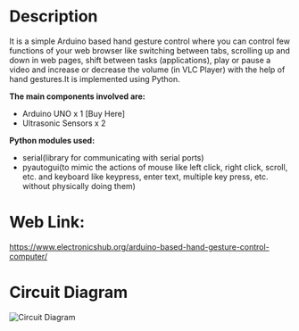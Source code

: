 # Description
It is a simple Arduino based hand gesture control where you can control few functions of your web browser like switching between tabs, scrolling up and down in web pages, shift between tasks (applications), play or pause a video and increase or decrease the volume (in VLC Player) with the help of hand gestures.It is implemented using Python.


__The main components involved are:__
- Arduino UNO x 1  [Buy Here]
- Ultrasonic Sensors x 2 


__Python modules used:__
- serial(library for communicating with serial ports)
- pyautogui(to mimic the actions of mouse like left click, right click, scroll, etc. and keyboard like keypress, enter text, multiple key press, etc. without physically doing them)
# Web Link:
https://www.electronicshub.org/arduino-based-hand-gesture-control-computer/

# Circuit Diagram
![Circuit Diagram](https://www.electronicshub.org/wp-content/uploads/2017/11/Arduino-based-Hand-Gesture-Control-Image-1.jpg)
